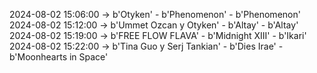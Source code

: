 2024-08-02 15:06:00 -> b'Otyken' - b'Phenomenon' - b'Phenomenon'
2024-08-02 15:12:00 -> b'Ummet Ozcan y Otyken' - b'Altay' - b'Altay'
2024-08-02 15:19:00 -> b'FREE FLOW FLAVA' - b'Midnight XIII' - b'Ikari'
2024-08-02 15:22:00 -> b'Tina Guo y Serj Tankian' - b'Dies Irae' - b'Moonhearts in Space'
